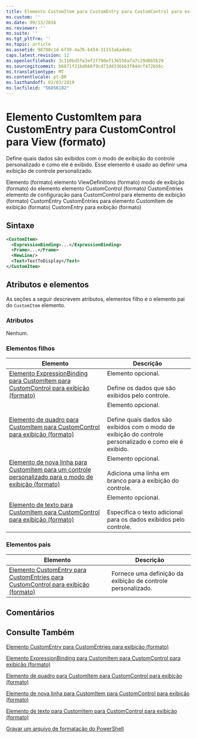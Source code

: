 ```yaml
---
title: Elemento CustomItem para CustomEntry para CustomControl para exibição (formato) | Microsoft Docs
ms.custom: ''
ms.date: 09/13/2016
ms.reviewer: ''
ms.suite: ''
ms.tgt_pltfrm: ''
ms.topic: article
ms.assetid: 98708c1d-6f39-4a76-b454-31153a6ade8c
caps.latest.revision: 12
ms.openlocfilehash: 3c110bd5fe3ef2f790ef136556afa7c29d0b5b29
ms.sourcegitcommit: b6871f21bd666f9cd71dd336bb3f844cf472b56c
ms.translationtype: MT
ms.contentlocale: pt-BR
ms.lasthandoff: 02/03/2019
ms.locfileid: "56856182"
---
```

# <a name="customitem-element-for-customentry-for-customcontrol-for-view-format"></a>Elemento CustomItem para CustomEntry para CustomControl para View (formato)

Define quais dados são exibidos com o modo de exibição do controle personalizado e como ele é exibido. Esse elemento é usado ao definir uma exibição de controle personalizado.

Elemento (formato) elemento ViewDefinitions (formato) modo de exibição (formato) do elemento elemento CustomControl (formato) CustomEntries elemento de configuração para CustomControl para elemento de exibição (formato) CustomEntry CustomEntries para elemento CustomItem de exibição (formato) CustomEntry para exibição (formato)

## <a name="syntax"></a>Sintaxe

```xml
<CustomItem>
  <ExpressionBinding>...</ExpressionBinding>
  <Frame>...</Frame>
  <NewLine/>
  <Text>TextToDisplay</Text>
</CustomItem>
```

## <a name="attributes-and-elements"></a>Atributos e elementos

As seções a seguir descrevem atributos, elementos filho e o elemento pai do `CustomItem` elemento.

### <a name="attributes"></a>Atributos

Nenhum.

### <a name="child-elements"></a>Elementos filhos

|Elemento|Descrição|
|-------------|-----------------|
|[Elemento ExpressionBinding para CustomItem para CustomControl para exibição (formato)](./expressionbinding-element-for-customitem-for-customcontrol-for-view-format.md)|Elemento opcional.<br /><br /> Define os dados que são exibidos pelo controle.|
|[Elemento de quadro para CustomItem para CustomControl para exibição (formato)](./frame-element-for-customitem-for-customcontrol-for-view-format.md)|Elemento opcional.<br /><br /> Define quais dados são exibidos com o modo de exibição do controle personalizado e como ele é exibido.|
|[Elemento de nova linha para CustomItem para um controle personalizado para o modo de exibição (formato)](./newline-element-for-customitem-for-customcontrol-for-view-format.md)|Elemento opcional.<br /><br /> Adiciona uma linha em branco para a exibição do controle.|
|[Elemento de texto para CustomItem para CustomControl para exibição (formato)](./text-element-for-customitem-for-customview-for-view-format.md)|Elemento opcional.<br /><br /> Especifica o texto adicional para os dados exibidos pelo controle.|

### <a name="parent-elements"></a>Elementos pais

|Elemento|Descrição|
|-------------|-----------------|
|[Elemento CustomEntry para CustomEntries para CustomControl para exibição (formato)](./customentry-element-for-customentries-for-customcontrol-for-view-format.md)|Fornece uma definição da exibição de controle personalizado.|

## <a name="remarks"></a>Comentários

## <a name="see-also"></a>Consulte Também

[Elemento CustomEntry para CustomEntries para exibição (formato)](./customentry-element-for-customentries-for-customcontrol-for-view-format.md)

[Elemento ExpressionBinding para CustomItem para CustomControl para exibição (formato)](./expressionbinding-element-for-customitem-for-customcontrol-for-view-format.md)

[Elemento de quadro para CustomItem para CustomControl para exibição (formato)](./frame-element-for-customitem-for-customcontrol-for-view-format.md)

[Elemento de nova linha para CustomItem para CustomControl para exibição (formato)](./newline-element-for-customitem-for-customcontrol-for-view-format.md)

[Elemento de texto para CustomItem para CustomControl para exibição (formato)](./text-element-for-customitem-for-customview-for-view-format.md)

[Gravar um arquivo de formatação do PowerShell](./writing-a-powershell-formatting-file.md)
